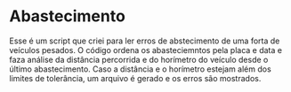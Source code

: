 # Abastecimento

Esse é um script que criei para ler erros de abstecimento de uma forta de veículos pesados. 
O código ordena os abasteciemntos pela placa e data e faza análise da distância percorrida e do horímetro do veículo desde o último abastecimento.
Caso a distância e o horímetro estejam além dos limites de tolerância, um arquivo é gerado e os erros são mostrados.